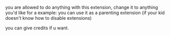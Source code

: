 you are allowed to do anything with this extension, change it to anything you'd like for a example: you can use it as a parenting extension (if your kid doesn't know how to disable extensions)

you can give credits if u want.
